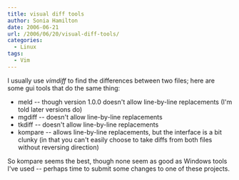 ```yaml
---
title: visual diff tools
author: Sonia Hamilton
date: 2006-06-21
url: /2006/06/20/visual-diff-tools/
categories:
  - Linux
tags:
  - Vim
---
```

I usually use *vimdiff* to find the differences between two files; here are some gui tools that do the same thing:
<!--more-->

  * meld -- though version 1.0.0 doesn't allow line-by-line replacements (I'm told later versions do)
  * mgdiff -- doesn't allow line-by-line replacements
  * tkdiff -- doesn't allow line-by-line replacements
  * kompare -- allows line-by-line replacements, but the interface is a bit clunky (in that you can't easily choose to take diffs from both files without reversing direction)

So kompare seems the best, though none seem as good as Windows tools I've used -- perhaps time to submit some changes to one of these projects.
